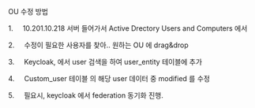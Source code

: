
OU 수정 방법

1.     10.201.10.218 서버 들어가서 Active Drectory Users and Computers 에서

2.     수정이 필요한 사용자를 찾아.. 원하는 OU 에 drag&drop

3.     Keycloak, 에서 user 검색을 하여 user_entity 테이블에 추가

4.     Custom_user 테이블 의 해당 user 데이터 중 modified 를 수정

5.     필요시, keycloak 에서 federation 동기화 진행.